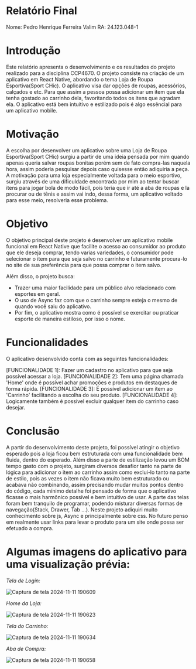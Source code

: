 # Relatório Final

Nome: Pedro Henrique Ferreira Valim
RA: 24.123.048-1

# Introdução

Este relatório apresenta o desenvolvimento e os resultados do projeto realizado para a disciplina CCP4670. O projeto consiste na criação de um aplicativo em React Native, abordando o tema Loja de Roupa Esportiva(Sport CHic). O aplicativo visa dar opções de roupas, acessórios, calçados e etc. Para que assim a pessoa possa adicionar um item que ela tenha gostado ao carrinho dela, favoritando todos os itens que agradam ela. O aplicativo está bem intuitivo e estilizado pois é algo essêncial para um aplicativo mobile.

# Motivação

A escolha por desenvolver um aplicativo sobre uma Loja de Roupa Esportiva(Sport CHic) surgiu a partir de uma ideia pensada por mim quando apenas queria salvar roupas bonitas porém sem de fato compra-las naquela hora, assim poderia pesquisar depois caso quisesse então adiquiria a peça. A motivação para uma loja especialmente voltada para o meio esportivo, surgiu através de uma dificuldade encontrada por mim ao tentar buscar itens para jogar bola de modo fácil, pois teria que ir até a aba de roupas e la procurar ou de tênis e assim vai indo, dessa forma, um aplicativo voltado para esse meio, resolveria esse problema.

# Objetivo

O objetivo principal deste projeto é desenvolver um aplicativo mobile funcional em React Native que facilite o acesso ao consumidor ao produto que ele deseja comprar, tendo varias variedades, o consumidor pode selecionar o item para que seja salvo no carrinho e futuramente procura-lo no site de sua preferência para que possa comprar o item salvo.

Além disso, o projeto busca: 
- Trazer uma maior facilidade para um público alvo relacionado com esportes em geral.
- O uso de Async faz com que o carrinho sempre esteja o mesmo de quando você saiu do aplicativo.
- Por fim, o aplicativo mostra como é possível se exercitar ou praticar esporte de maneira estiloso, por isso o nome.

# Funcionalidades

O aplicativo desenvolvido conta com as seguintes funcionalidades:

[FUNCIONALIDADE 1]: Fazer um cadastro no aplicativo para que seja possível acessar a loja.
[FUNCIONALIDADE 2]: Tem uma página chamada 'Home' onde é possível achar promoções e produtos em destaques de forma rápida.
[FUNCIONALIDADE 3]: É possível adicionar um item ao 'Carrinho' facilitando a escolha do seu produto.
[FUNCIONALIDADE 4]: Logicamente também é possível excluir qualquer item do carrinho caso desejar.

# Conclusão

A partir do desenvolvimento deste projeto, foi possível atingir o objetivo esperado pois a loja ficou bem estruturada com uma funcionalidade bem fluida, dentro do esperado. Além disso a parte de estilização levou um BOM tempo gasto com o projeto, surgiram diversos desafior tanto na parte de lógica para adicionar o item ao carrinho assim como exclui-lo tanto na parte de estilo, pois as vezes o item não ficava muito bem estruturado ou acabava não combinando, assim precisando mudar muitos pontos dentro do código, cada mínimo detalhe foi pensado de forma que o aplicativo ficasse o mais harmônico possível e bem intuitivo de usar. A parte das telas foram bem tranquilo de programar, podendo misturar diversas formas de navegação(Stack, Drawer, Tab ...). Neste projeto adiquiri muito conhecimento sobre js, Async e principalmente sobre css. No futuro penso em realmente usar links para levar o produto para um site onde possa ser efetuado a compra.

# Algumas imagens do aplicativo para uma visualização prévia:

*Tela de Login:*


![Captura de tela 2024-11-11 190609](https://github.com/user-attachments/assets/b71ade78-2343-475f-b1c7-acc039a39f35) 

*Home da Loja:*


![Captura de tela 2024-11-11 190623](https://github.com/user-attachments/assets/1fe892fd-a0a5-44ae-bce1-d14d69e85b09)



*Tela do Carrinho:*


![Captura de tela 2024-11-11 190634](https://github.com/user-attachments/assets/1f53866c-979f-41be-8523-a71090e18a5a)



*Aba de Compra:*


![Captura de tela 2024-11-11 190658](https://github.com/user-attachments/assets/d9e104a9-a748-422e-b81f-4d656ec13441)
